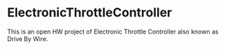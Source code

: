 # ElectronicThrottleController
This is an open HW project of Electronic Throttle Controller also known as Drive By Wire.
